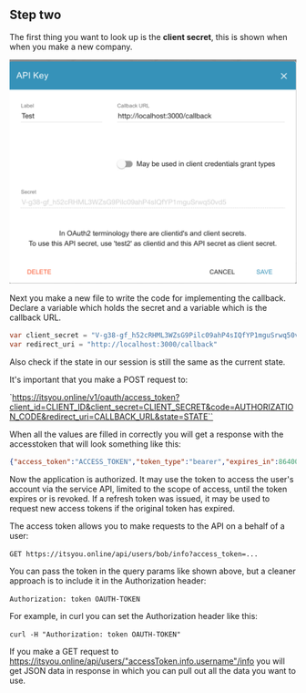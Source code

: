 ## Step two

The first thing you want to look up is the **client secret**, this is shown when when you make a new company.

![](../img/2.png)

Next you make a new file to write the code for implementing the callback. Declare a variable which holds the secret and a variable which is the callback URL.

```java
var client_secret = "V-g38-gf_h52cRHML3WZsG9Pilc09ahP4sIQfYP1mguSrwq50vd5"
var redirect_uri = "http://localhost:3000/callback"
```

Also check if the state in our session is still the same as the current state.

It's important that you make a POST request to: 

`https://itsyou.online/v1/oauth/access_token?client_id=CLIENT_ID&client_secret=CLIENT_SECRET&code=AUTHORIZATION_CODE&redirect_uri=CALLBACK_URL&state=STATE``

When all the values are filled in correctly you will get a response with the accesstoken that will look something like this:

```json
{"access_token":"ACCESS_TOKEN","token_type":"bearer","expires_in":86400,"refresh_token":"REFRESH_TOKEN","scope":"read","info":{"username":"bob"}}
```

Now the application is authorized. It may use the token to access the user's account via the service API, limited to the scope of access, until the token expires or is revoked. If a refresh token was issued, it may be used to request new access tokens if the original token has expired.

The access token allows you to make requests to the API on a behalf of a user:

`GET https://itsyou.online/api/users/bob/info?access_token=...`

You can pass the token in the query params like shown above, but a cleaner approach is to include it in the Authorization header:

`Authorization: token OAUTH-TOKEN`

For example, in curl you can set the Authorization header like this:

`curl -H "Authorization: token OAUTH-TOKEN"`

If you make a GET request to https://itsyou.online/api/users/"accessToken.info.username"/info you will get JSON data in response in which you can pull out all the data you want to use.